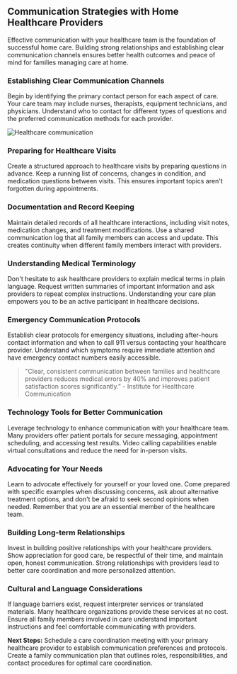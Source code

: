 ## Communication Strategies with Home Healthcare Providers

Effective communication with your healthcare team is the foundation of successful home care. Building strong relationships and establishing clear communication channels ensures better health outcomes and peace of mind for families managing care at home.

### Establishing Clear Communication Channels

Begin by identifying the primary contact person for each aspect of care. Your care team may include nurses, therapists, equipment technicians, and physicians. Understand who to contact for different types of questions and the preferred communication methods for each provider.

![Healthcare communication](https://images.unsplash.com/photo-1559757175-0eb30cd8c063?w=600&h=300&fit=crop)

### Preparing for Healthcare Visits

Create a structured approach to healthcare visits by preparing questions in advance. Keep a running list of concerns, changes in condition, and medication questions between visits. This ensures important topics aren't forgotten during appointments.

### Documentation and Record Keeping

Maintain detailed records of all healthcare interactions, including visit notes, medication changes, and treatment modifications. Use a shared communication log that all family members can access and update. This creates continuity when different family members interact with providers.

### Understanding Medical Terminology

Don't hesitate to ask healthcare providers to explain medical terms in plain language. Request written summaries of important information and ask providers to repeat complex instructions. Understanding your care plan empowers you to be an active participant in healthcare decisions.

### Emergency Communication Protocols

Establish clear protocols for emergency situations, including after-hours contact information and when to call 911 versus contacting your healthcare provider. Understand which symptoms require immediate attention and have emergency contact numbers easily accessible.

> "Clear, consistent communication between families and healthcare providers reduces medical errors by 40% and improves patient satisfaction scores significantly." - Institute for Healthcare Communication

### Technology Tools for Better Communication

Leverage technology to enhance communication with your healthcare team. Many providers offer patient portals for secure messaging, appointment scheduling, and accessing test results. Video calling capabilities enable virtual consultations and reduce the need for in-person visits.

### Advocating for Your Needs

Learn to advocate effectively for yourself or your loved one. Come prepared with specific examples when discussing concerns, ask about alternative treatment options, and don't be afraid to seek second opinions when needed. Remember that you are an essential member of the healthcare team.

### Building Long-term Relationships

Invest in building positive relationships with your healthcare providers. Show appreciation for good care, be respectful of their time, and maintain open, honest communication. Strong relationships with providers lead to better care coordination and more personalized attention.

### Cultural and Language Considerations

If language barriers exist, request interpreter services or translated materials. Many healthcare organizations provide these services at no cost. Ensure all family members involved in care understand important instructions and feel comfortable communicating with providers.

**Next Steps:** Schedule a care coordination meeting with your primary healthcare provider to establish communication preferences and protocols. Create a family communication plan that outlines roles, responsibilities, and contact procedures for optimal care coordination.